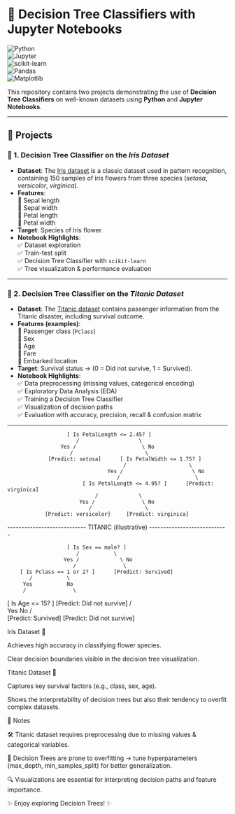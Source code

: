 # 🌳 Decision Tree Classifiers with Jupyter Notebooks  

![Python](https://img.shields.io/badge/Python-3.8%2B-blue?logo=python)  
![Jupyter](https://img.shields.io/badge/Jupyter-Notebook-orange?logo=jupyter)  
![scikit-learn](https://img.shields.io/badge/scikit--learn-ML%20Library-yellow?logo=scikit-learn)  
![Pandas](https://img.shields.io/badge/Pandas-Data%20Analysis-purple?logo=pandas)  
![Matplotlib](https://img.shields.io/badge/Matplotlib-Visualization-green?logo=plotly)  

This repository contains two projects demonstrating the use of **Decision Tree Classifiers** on well-known datasets using **Python** and **Jupyter Notebooks**.  

---

## 📂 Projects  

### 🔹 1. Decision Tree Classifier on the *Iris Dataset*  
- **Dataset**: The [Iris dataset](https://scikit-learn.org/stable/datasets/toy_dataset.html#iris-plants-dataset) is a classic dataset used in pattern recognition, containing 150 samples of iris flowers from three species (*setosa*, *versicolor*, *virginica*).  
- **Features**:  
  🌸 Sepal length  
  🌸 Sepal width  
  🌸 Petal length  
  🌸 Petal width  
- **Target**: Species of Iris flower.  
- **Notebook Highlights**:  
  ✅ Dataset exploration  
  ✅ Train-test split  
  ✅ Decision Tree Classifier with `scikit-learn`  
  ✅ Tree visualization & performance evaluation  

---

### 🔹 2. Decision Tree Classifier on the *Titanic Dataset*  
- **Dataset**: The [Titanic dataset](https://www.kaggle.com/c/titanic) contains passenger information from the Titanic disaster, including survival outcome.  
- **Features (examples)**:  
  🚢 Passenger class (`Pclass`)  
  🚢 Sex  
  🚢 Age  
  🚢 Fare  
  🚢 Embarked location  
- **Target**: Survival status → (0 = Did not survive, 1 = Survived).  
- **Notebook Highlights**:  
  ✅ Data preprocessing (missing values, categorical encoding)  
  ✅ Exploratory Data Analysis (EDA)  
  ✅ Training a Decision Tree Classifier  
  ✅ Visualization of decision paths  
  ✅ Evaluation with accuracy, precision, recall & confusion matrix  

---
                       [ Is PetalLength <= 2.45? ]
                          /                   \
                     Yes /                     \ No
                        /                       \
                 [Predict: setosa]      [ Is PetalWidth <= 1.75? ]
                                         /                    \
                                    Yes /                      \ No
                                       /                        \
                            [ Is PetalLength <= 4.95? ]      [Predict: virginica]
                                /             \
                           Yes /               \ No
                              /                 \
                [Predict: versicolor]     [Predict: virginica]

----------------------------  TITANIC (illustrative) ----------------------------

                       [ Is Sex == male? ]
                          /           \
                      Yes /             \ No
                         /               \
        [ Is Pclass == 1 or 2? ]      [Predict: Survived]
           /           \ 
         Yes           No
         /               \
[ Is Age <= 15? ]     [Predict: Did not survive]
   /     \
 Yes     No
 /         \
[Predict: Survived] [Predict: Did not survive]


Iris Dataset 🌸

Achieves high accuracy in classifying flower species.

Clear decision boundaries visible in the decision tree visualization.

Titanic Dataset 🚢

Captures key survival factors (e.g., class, sex, age).

Shows the interpretability of decision trees but also their tendency to overfit complex datasets.

📝 Notes

🛠 Titanic dataset requires preprocessing due to missing values & categorical variables.

🌳 Decision Trees are prone to overfitting → tune hyperparameters (max_depth, min_samples_split) for better generalization.

🔍 Visualizations are essential for interpreting decision paths and feature importance.

✨ Enjoy exploring Decision Trees! ✨
